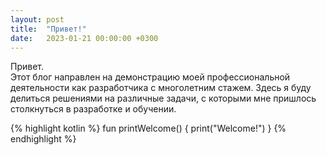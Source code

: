 ```yaml
---
layout: post
title:  "Привет!"
date:   2023-01-21 00:00:00 +0300
---
```

Привет.\
Этот блог направлен на демонстрацию моей профессиональной деятельности как разработчика с многолетним стажем. Здесь я буду делиться решениями на различные задачи, с которыми мне пришлось столкнуться в разработке и обучении.

{% highlight kotlin %}
fun printWelcome() {
    print("Welcome!")
}
{% endhighlight %}